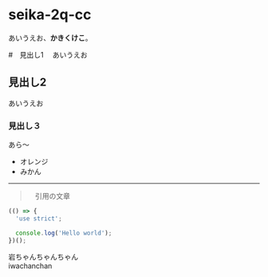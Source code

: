 # seika-2q-cc

あいうえお、**かきくけこ**。

#　見出し1　
あいうえお

## 見出し2
あいうえお

### 見出し３
あら〜

- オレンジ
- みかん

---

>　引用の文章

```javascript
(() => {
  'use strict';

  console.log('Hello world');
})();
```
岩ちゃんちゃんちゃん  
iwachanchan